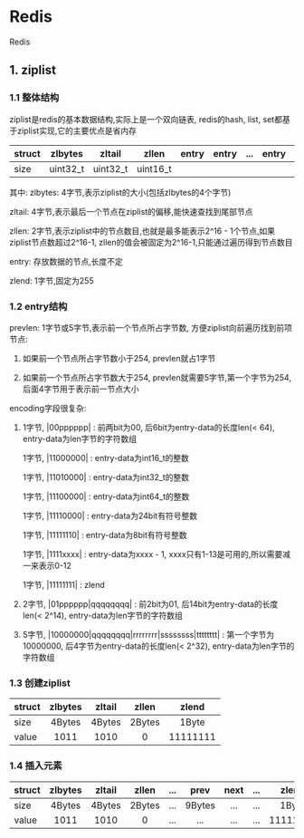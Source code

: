 # Redis
Redis
## 1. ziplist
### 1.1 整体结构
ziplist是redis的基本数据结构,实际上是一个双向链表, redis的hash, list, set都基于ziplist实现,它的主要优点是省内存

struct | zlbytes | zltail | zllen | entry | entry | ... | entry | zlend
------ | :-----: | :----: | :---: | :---: | :---: | :-: | :---: | :---:
size   | uint32_t|uint32_t|uint16_t|      |       |     |       |uint8_t

其中:
zlbytes: 4字节,表示ziplist的大小(包括zlbytes的4个字节)

zltail: 4字节,表示最后一个节点在ziplist的偏移,能快速查找到尾部节点

zllen: 2字节,表示ziplist中的节点数目,也就是最多能表示2^16 - 1个节点,如果ziplist节点数超过2^16-1, zllen的值会被固定为2^16-1,只能通过遍历得到节点数目

entry: 存放数据的节点,长度不定

zlend: 1字节,固定为255

### 1.2 entry结构

<prevlen> <encoding> <entry-data>
  
prevlen: 1字节或5字节,表示前一个节点所占字节数, 方便ziplist向前遍历找到前项节点:

1. 如果前一个节点所占字节数小于254, prevlen就占1字节

2. 如果前一个节点所占字节数大于254, prevlen就需要5字节,第一个字节为254, 后面4字节用于表示前一节点大小

encoding字段很复杂:

1. 1字节, |00pppppp| : 前两bit为00, 后6bit为entry-data的长度len(< 64), entry-data为len字节的字符数组

   1字节, |11000000| : entry-data为int16_t的整数
   
   1字节, |11010000| : entry-data为int32_t的整数
   
   1字节, |11100000| : entry-data为int64_t的整数
   
   1字节, |11110000| : entry-data为24bit有符号整数
   
   1字节, |11111110| : entry-data为8bit有符号整数
   
   1字节, |1111xxxx| : entry-data为xxxx - 1, xxxx只有1-13是可用的,所以需要减一来表示0-12
   
   1字节, |11111111| : zlend
   
2. 2字节, |01pppppp|qqqqqqqq| : 前2bit为01, 后14bit为entry-data的长度len(< 2^14), entry-data为len字节的字符数组

3. 5字节, |10000000|qqqqqqqq|rrrrrrrr|ssssssss|tttttttt| : 第一个字节为10000000, 后4字节为entry-data的长度len(< 2^32), entry-data为len字节的字符数组

### 1.3 创建ziplist


struct | zlbytes | zltail | zllen | zlend
------ | :-----: | :----: | :---: | :---:
size   |  4Bytes | 4Bytes | 2Bytes|1Byte
value  | 1011    | 1010   | 0     |11111111

### 1.4 插入元素

struct | zlbytes | zltail | zllen | ... | prev | next | ... | zlend
------ | :-----: | :----: | :---: | :-: | :---:|:---: | :-: | :---:
size   |  4Bytes | 4Bytes | 2Bytes| ... | 9Bytes| ... | ... |1Byte
value  | 1011    | 1010   | 0     | ... | ... | ... | ... | 11111111



